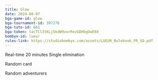 ```yaml
---
title: Glow
date: 2024-08-07
bga-game-id: glow
bga-tournament-id: 307276
bga-tuto-id: 661
bga-token: tacTCl3tKLj5kdW9vorRezGDHbgUwE0X
bombyx-id: lueur
rules-link: https://studiobombyx.com/assets/LUEUR_Rulebook_FR_SD.pdf
---
```


Real-time 20 minutes Single elimination

Random card

Random adventurers